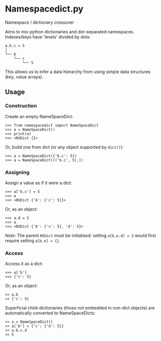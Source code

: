 # Namespacedict.py
Namespace / dictionary crossover

Aims to mix python dictionaries and dot-separated namespaces.
Indexes/keys have 'levels' divided by dots:

```
a.b.c = 5
│ 
└── b
    └── c
        └── 5
```

This allows us to infer a data hierarchy from using simple data structures 
(key, value arrays).

## Usage

### Construction
Create an empty NameSpaceDict:
```
>>> from namespacedict import NameSpaceDict
>>> a = NameSpaceDict()
>>> print(a)
>>> <NSDict {}>
```

Or, build one from dict (or any object supported by `dict()`):
```
>>> a = NameSpaceDict({'b.c': 5})
>>> a = NameSpaceDict((('b.c', 5),))
```

### Assigning

Assign a value as if it were a dict:
```
>>> a['b.c'] = 5
>>> a
<<< <NSDict {'b': {'c': 5}}>
```

Or, as an object:
```
>>> a.d = 5
>>> a
<<< <NSDict {'b': {'c': 5}, 'd': 5}>
```

_Note_: The parent `NSDict` must be initialised: setting `a[b.e.d] = 3` would 
first require setting `a[b.e] = {}`.

### Access
Access it as a dict:

```
>>> a['b']
<<< {'c': 5}
```

Or, as an object:
```
>> a.b
<< {'c': 5}
```

Superficial child-dictionaries (those not embedded in non-dict objects) are
automatically converted to NameSpaceDicts:

```
>> a = NameSpaceDict()
>> a['b'] = {'c': {'d': 5}}
<< a.b.c.d
<< 5
```
